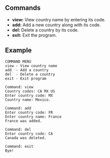 ## Commands

- **view:** View country name by entering its code.
- **add:** Add a new country along with its code.
- **del:** Delete a country by its code.
- **exit:** Exit the program.

## Example

```
COMMAND MENU
view - View country name
add  - Add a country
del  - Delete a country
exit - Exit program

Command: view
Country codes: CA MX US 
Enter country code: MX
Country name: Mexico.

Command: add
Enter country code: FR
Enter country name: France
France was added.

Command: del
Enter country code: CA
Canada was deleted.

Command: exit
Bye!
```
